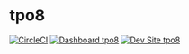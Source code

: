 # tpo8

[![CircleCI](https://circleci.com/gh/AchieveAgency/tpo8.svg?style=shield)](https://circleci.com/gh/AchieveAgency/tpo8)
[![Dashboard tpo8](https://img.shields.io/badge/dashboard-tpo8-yellow.svg)](https://dashboard.pantheon.io/sites/43347354-e16b-46a9-aa13-1ebf10fcc8e9#dev/code)
[![Dev Site tpo8](https://img.shields.io/badge/site-tpo8-blue.svg)](http://dev-tpo8.pantheonsite.io/)